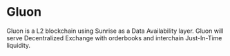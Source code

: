 # Gluon

Gluon is a L2 blockchain using Sunrise as a Data Availability layer.
Gluon will serve Decentralized Exchange with orderbooks and interchain Just-In-Time liquidity.
